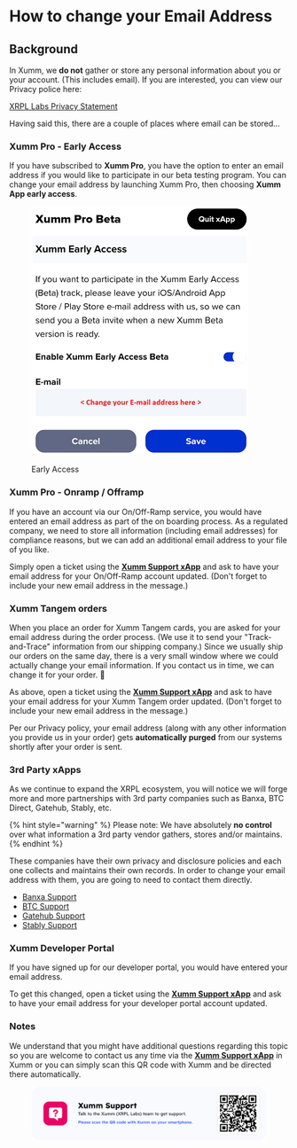 # How to change your Email Address

## Background

In Xumm, we **do not** gather or store any personal information about you or your account. (This includes email). If you are interested, you can view our Privacy police here:

[XRPL Labs Privacy Statement](https://xrpl-labs.com/static/documents/XRPL-Labs-Privacy-Statement-V1.pdf)

Having said this, there are a couple of places where email can be stored...

### **Xumm Pro - Early Access**&#x20;

If you have subscribed to **Xumm Pro**, you have the option to enter an email address if you would like to participate in our beta testing program. You can change your email address by launching Xumm Pro, then choosing **Xumm App early access**.&#x20;

<figure><img src="../.gitbook/assets/Email 2.png" alt=""><figcaption><p>Early Access</p></figcaption></figure>

### **Xumm Pro - Onramp / Offramp**&#x20;

If you have an account via our On/Off-Ramp service, you would have entered an email address as part of the on boarding process. As a regulated company, we need to store all information (including email addresses) for compliance reasons, but we can add an additional email address to your file of you like.

Simply open a ticket using the [**Xumm Support xApp**](https://xumm.app/detect/xapp:xumm.support?ref=helpcenter) and ask to have your email address for your On/Off-Ramp account updated. (Don't forget to include your new email address in the message.)&#x20;

### Xumm Tangem orders

When you place an order for Xumm Tangem cards, you are asked for your email address during the order process. (We use it to send your "Track-and-Trace" information from our shipping company.) Since we usually ship our orders on the same day, there is a very small window where we could actually change your email information. If you contact us in time, we can change it for your order. 🤞

As above, open a ticket using the [**Xumm Support xApp**](https://xumm.app/detect/xapp:xumm.support?ref=helpcenter) and ask to have your email address for your Xumm Tangem order updated. (Don't forget to include your new email address in the message.)

Per our Privacy policy, your email address (along with any other information you provide us in your order) gets **automatically purged** from our systems shortly after your order is sent.

### **3rd Party xApps**&#x20;

As we continue to expand the XRPL ecosystem, you will notice we will forge more and more partnerships with 3rd party companies such as Banxa, BTC Direct, Gatehub, Stably, etc.

{% hint style="warning" %}
Please note: We have absolutely **no control** over what information a 3rd party vendor gathers, stores and/or maintains.&#x20;
{% endhint %}

These companies have their own privacy and disclosure policies and each one collects and maintains their own records. In order to change your email address with them, you are going to need to contact them directly.

* [Banxa Support](https://support.banxa.com/en/support/tickets/new)
* [BTC Support](https://support.btcdirect.eu/hc/en-gb/requests/new)
* [Gatehub Support](https://support.gatehub.net/hc/en-us/requests/new)
* [Stably Support](https://www.stably.io/contact/)

### **Xumm Developer Portal**&#x20;

If you have signed up for our developer portal, you would have entered your email address.

To get this changed, open a ticket using the [**Xumm Support xApp**](https://xumm.app/detect/xapp:xumm.support?ref=helpcenter) and ask to have your email address for your developer portal account updated.

### **Notes**

We understand that you might have additional questions regarding this topic so you are welcome to contact us any time via the [**Xumm Support xApp**](https://xumm.app/detect/xapp:xumm.support?ref=helpcenter) in Xumm or you can simply scan this QR code with Xumm and be directed there automatically.

<figure><img src="../.gitbook/assets/Support banner Xumm.png" alt=""><figcaption></figcaption></figure>

